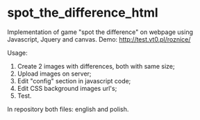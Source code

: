 # spot_the_difference_html
Implementation of game "spot the difference" on webpage using Javascript, Jquery and canvas.
Demo: http://test.vt0.pl/roznice/

Usage:

1. Create 2 images with differences, both with same size;
2. Upload images on server;
3. Edit "config" section in javascript code;
4. Edit CSS background images url's;
5. Test.

In repository both files: english and polish.
